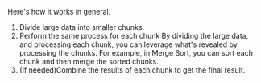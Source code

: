 Here's how it works in general.

1. Divide large data into smaller chunks.
2. Perform the same process for each chunk
   By dividing the large data, and processing each chunk, you can leverage what's revealed by processing the chunks.
   For example, in Merge Sort, you can sort each chunk and then merge the sorted chunks.
3. (If needed)Combine the results of each chunk to get the final result.
